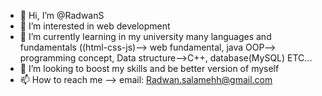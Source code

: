 - 👋 Hi, I’m @RadwanS
- 👀 I’m interested in web development 
- 🌱 I’m currently learning in my university many 
languages and fundamentals ((html-css-js)--> web fundamental, java OOP--> programming concept, 
Data structure-->C++, database(MySQL) ETC...
- 💞️ I’m looking to boost my skills and be better version of myself 
- 📫 How to reach me --> email: Radwan.salamehh@gmail.com

<!---
RadwanS/RadwanS is a ✨ special ✨ repository because its `README.md` (this file) appears on your GitHub profile.
You can click the Preview link to take a look at your changes.
--->
